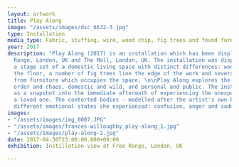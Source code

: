 ```yaml
---
layout: artwork
title: Play Along
image: "/assets/images/dsc_6632-3.jpg"
type: Installation
media_type: Fabric, stuffing, wire, wood chip, fig trees and found furniture
year: 2017
description: "Play Along (2017) is an installation which has been displayed at Free
  Range, London, UK and The Mall, London, UK. The installation was displayed like
  a stage set of a domestic living space with distinct differences: wood chips cover
  the floor, a number of fig trees line the edge of the work and several bodies emerge
  from furniture which occupies the space. \n\nPlay Along explores the polarity of
  order and chaos, domestic and wild, and personal and public. The installation acts
  as a snapshot into the immediate aftermath of experiencing the unexpected loss of
  a loved one. The contorted bodies - modelled after the artist's own body - represent
  different emotional states she experienced: confusion, anger and sadness. "
images:
- "/assets/images/img_0007.JPG"
- "/assets/images/frances-willoughby_play-along_1.jpg"
- "/assets/images/play-along-2.jpg"
date: 2017-04-30T23:00:00.000+00:00
exhibition: Instillation view at Free Range, London, UK

---
```

